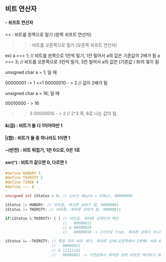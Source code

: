 

## 비트 연산자

#### - 쉬프트 연산자
<< : 비트를 왼쪽으로 밀기 (왼쪽 쉬프트 연산자)
>> : 비트를 오른쪽으로 밀기 (오른쪽 쉬프트 연산자)

ex)
a <<= 1; // 비트를 왼쪽으로 1칸씩 밀기, 1칸 밀어서 a의 값은 기존값의 2배가 됨
a >>= 3; // 비트를 오른쪽으로 3칸씩 밀가, 3칸 밀어서 a의 값은 (기존값 / 8)의 몫이 됨


unsigned char a = 1; 일 때

00000001 -> 1
<<1
00000010 - > 2 // 값이 2배가 됨

unsigned char a = 16; 일 때

00010000 - > 16
>>3
00000010 - > 2 // 2^3 즉, 8로 나눈 값이 됨. 


#### &(곱) : 비트가 둘 다 1이어야만 1
#### |(합) : 비트가 둘 중 하나라도 1이면 1
#### ~(반전) : 비트 뒤집기, 1은 0으로, 0은 1로
#### xor(^) : 비트가 같으면 0, 다르면 1



```c++
#define HUNGRY 1
#define THIRSTY 2
#define TIRED 4
#define ~~~ 8

unsigned int iStatus = 0; // int는 4byte = 32bit, 00000000

iStatus |= HUNGRY; // 비트합, 배고픈 상태가 됨, 00000001
iStatus |= THIRSTY; // 비트합, 목마른 상태가 됨, 00000011

if(iStatus & THIRSTY) { } // 비트곱, 목마른 상태인지 확인
                          //   00000011
                          // & 00000010
                          //   00000010 -> 2이므로 true, 목마른 상태가 아니었다면 0으로 false

iStatus &= ~THIRSTY; // 특정 자리 비트 제거, 목마른 상태(오른쪽에서 2번째) 비트 0으로 만들기
                     //   00000011
                     // & 11111101
                     //   00000001 -> 기존값에서 목마른 상태 비트만 제거되고 배고픈 상태만 

```
